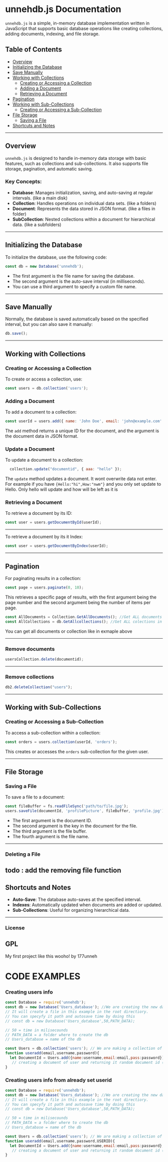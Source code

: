 

# unnehdb.js Documentation

`unnehdb.js` is a simple, in-memory database implementation written in JavaScript that supports basic database operations like creating collections, adding documents, indexing, and file storage.

## Table of Contents

- [Overview](#overview)
- [Initializing the Database](#initializing-the-database)
- [Save Manually](#save-manually)
- [Working with Collections](#working-with-collections)
  - [Creating or Accessing a Collection](#creating-or-accessing-a-collection)
  - [Adding a Document](#adding-a-document)
  - [Retrieving a Document](#retrieving-a-document)
- [Pagination](#pagination)
- [Working with Sub-Collections](#working-with-sub-collections)
  - [Creating or Accessing a Sub-Collection](#creating-or-accessing-a-sub-collection)
- [File Storage](#file-storage)
  - [Saving a File](#saving-a-file)
- [Shortcuts and Notes](#shortcuts-and-notes)

---

## Overview

`unnehdb.js` is designed to handle in-memory data storage with basic features, such as collections and sub-collections. It also supports file storage, pagination, and automatic saving.

### Key Concepts:
- **Database**: Manages initialization, saving, and auto-saving at regular intervals. (like a main disk) 
- **Collection**: Handles operations on individual data sets. (like a folders)
- **Document**: Represents the data stored in JSON format. (like a files in folder)
- **SubCollection**: Nested collections within a document for hierarchical data. (like a subfolders)

---

## Initializing the Database

To initialize the database, use the following code:

```javascript
const db = new Database('unnehdb');
```

- The first argument is the file name for saving the database.
- The second argument is the auto-save interval (in milliseconds).
-  You can use a third argument to specify a custom file name.

---

## Save Manually

Normally, the database is saved automatically based on the specified interval, but you can also save it manually:

```javascript
db.save();
```

---

## Working with Collections

### Creating or Accessing a Collection

To create or access a collection, use:

```javascript
const users = db.collection('users');
```

### Adding a Document

To add a document to a collection:

```javascript
const userId = users.add({ name: 'John Doe', email: 'john@example.com' });
```

The `add` method returns a unique ID for the document, and the argument is the document data in JSON format.

### Update a Document

To update a document to a collection:

```javascript
  collection.update("documentid", { aaa: "hello" });

```

The `update` method updates a document. It wont overwrite data not enter. For example if you have `{Hello:"hi",How:"nwm"}` and you only set update to Hello. Only hello will update and how will be left as it is


### Retrieving a Document

To retrieve a document by its ID:

```javascript
const user = users.getDocumentById(userId);
```

---
To retrieve a document by its it Index:

```javascript
const user = users.getDocumentByIndex(userId);
```

---

## Pagination

For paginating results in a collection:

```javascript
const page = users.paginate(0, 10);
```

This retrieves a specific page of results, with the first argument being the page number and the second argument being the number of items per page.

```javascript
const AllDocuments = Collection.GetAllDocuments(); //Get ALL documents with in colleciton
const AllCollections = db.GetAllcollections(); //Get ALL colections in db
```
You can get all documents or collection like in exmaple above

---
### Remove documents
```javascript
usersCollection.delete(documentid);
```

---

### Remove collections
```javascript
db2.deleteCollection("users");
```

---

## Working with Sub-Collections

### Creating or Accessing a Sub-Collection

To access a sub-collection within a collection:

```javascript
const orders = users.collection(userId, 'orders');
```

This creates or accesses the `orders` sub-collection for the given user.

---

## File Storage

### Saving a File

To save a file to a document:

```javascript
const fileBuffer = fs.readFileSync('path/to/file.jpg');
users.saveFile(documentId, 'profilePicture', fileBuffer, 'profile.jpg');
```

- The first argument is the document ID.
- The second argument is the key in the document for the file.
- The third argument is the file buffer.
- The fourth argument is the file name.

---
### Deleting a File
todo : add the removing file function
---

## Shortcuts and Notes

- **Auto-Save**: The database auto-saves at the specified interval.
- **Indexes**: Automatically updated when documents are added or updated.
- **Sub-Collections**: Useful for organizing hierarchical data.

---

### License
GPL
---
My first project like this wooho! by 177unneh
<!-- `unnehdb.js` is open-source and available under the MIT License. -->

# CODE EXAMPLES
### Creating users info
```javascript
const Database = require('unnehdb');
const db = new Database('Users_database'); //We are creating the new database with name Users_database.
// It will create a file in this example in the root directiory.
// You can specyfy it path and autosave time by doing this
// const db = new Database('Users_database',50,PATH_DATA); 

// 50 = time in milisecounds
// PATH_DATA = a folder where to create the db
// Users_database = name of the db

const Users = db.collection('users'); // We are making a collection of users
function useradd(email,username,password){
  let DocumentId = Users.add({name:username,email:email,pass:password})
   // creating a document of user and returning it random document id (you can call it a user id)
}
```

### Creating users info from already set userid
```javascript
const Database = require('unnehdb');
const db = new Database('Users_database'); //We are creating the new database with name Users_database.
// It will create a file in this example in the root directiory.
// You can specyfy it path and autosave time by doing this
// const db = new Database('Users_database',50,PATH_DATA); 

// 50 = time in milisecounds
// PATH_DATA = a folder where to create the db
// Users_database = name of the db

const Users = db.collection('users'); // We are making a collection of users
function useradd(email,username,password,USERID){
  let DocumentId = Users.add({name:username,email:email,pass:password},USERID)
   // creating a document of user and returning it random document id (you can call it a user id)
}
```